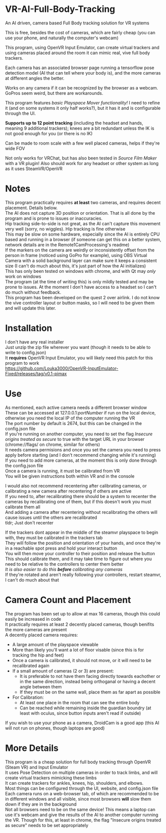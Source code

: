 # VR-AI-Full-Body-Tracking
An AI driven, camera based Full Body tracking solution for VR systems

This is free, besides the cost of cameras, which are fairly cheap (you can use your phone, and naturally the computer's webcam)

This program, using OpenVR Input Emulator, can create virtual trackers and using cameras placed around the room it can mimic real, vive full body trackers.

Each camera has an associated browser page running a tensorflow pose detection model (AI that can tell where your body is), and the more cameras at different angles the better.

Works on any camera if it can be recognized by the browser as a webcam. GoPros seem weird, but there are workarounds.

This program features _basic Playspace Mover functionality!_ I need to refine it (and on some systems it only half works?), but it has it and is configurable through the UI.

__Supports up to 12 point tracking__ (including the headset and hands, meaning 9 additional trackers); knees are a bit redundant unless the IK is not good enough for you (or there is no IK)

Can be made to room scale with a few well placed cameras, helps if they're wide FOV

Not only works for VRChat, but has also been tested in _Source Film Maker_ with a VR plugin! Also should work for any headset or other system as long as it uses SteamVR/OpenVR

# Notes
This program practically requires **at least** two cameras, and requires decent placement. Details below.<br>
The AI does not capture 3D position or orientation. That is all done by the program and is prone to issues or inaccuracies.<br>
  Hip tracking side-to-side is not great, as the AI can't capture this movement very well (sorry, no wiggles). Hip tracking is fine otherwise<br>
This may be slow on some hardware, especially since the AI is entirely CPU based and running in a browser (if someone can get this on a better system, network details are in the Remote1CamProcessing's readme)<br>
  If the markers on the camera are weirdly or inconsistently offset from the person in frame (noticed using GoPro for example), using OBS Virtual Camera with a solid background layer can make sure it keeps a consistent size (I can't do much about this, it's just part of how the AI initializes)<br>
This has only been tested on windows with chrome, and with Qt may _only_ work on windows<br>
The program (at the time of writing this) is only mildly tested and may be prone to issues. At the moment I don't have access to a headset so I can't do much without feedback.<br>
This program has been developed on the quest 2 over airlink. I do not know the vive controller layout or button masks, so I will need to be given them and will update this later.

# Installation
I don't have any real installer<br>
Just unzip the zip file wherever you want (though it needs to be able to write to config.json)<br>
It **requires** OpenVR Input Emulator, you will likely need this patch for this program to work <br>
https://github.com/Louka3000/OpenVR-InputEmulator-Fixed/releases/tag/v0.1-pimax

# Use
As mentioned, each active camera needs a different browser window<br>
These can be accessed at 127.0.0.1:_portNumber_ if run on the local device, otherwise you need the local IP of the computer running the VR<br>
The port number by default is 2674, but this can be changed in the config.json file<br>
If you're running on another computer, you need to set the flag _Insecure origins treated as secure_ to true with the target URL in your browser (chrome://flags/ on chrome, similar for others)<br>
It needs camera permisions and once you set the camera you need to press apply before starting (and I don't recommend changing while it's running)<br>
If you need to add more cameras, at the moment this is only done through the config.json file<br>
Once a camera is running, it must be calibrated from VR<br>
You will be given instructions both within VR and in the console

I would also not recommend recentering after calibrating cameras, or calibrating a new camera after recentering if others are active<br>
If you need to, after recalibrating there should be a system to recenter the cameras by recalibrating one of them, but if this doesn't work you must calibrate them all<br>
And adding a camera after recentering without recalibrating the others will cause issues until the others are recalibrated<br>
tldr; Just don't recenter

If the trackers dont appear in the middle of the steamvr playspace to begin with, they must be calibrated in the trackers tab<br>
They will follow the position and orientation of your hands, and once they're in a reachable spot press and hold your interact button<br>
You will then move your controller to their position and release the button<br>
This should calibrate them, and it may take time to figure out where you need to be relative to the controllers to center them better<br>
_It is also easier to do this **before** calibrating any cameras_<br>
If they're rotated and aren't really following your controllers, restart steamvr, I can't do much about that

# Camera Count and Placement
The program has been set up to allow at max 16 cameras, though this could easily be increased in code<br>
It practically requires at least 2 decently placed cameras, though benifits the more cameras are present<br>
A decently placed camera requires:<br>
 -  A large amount of the playspace viewable<br>
 -  More than likely you'll want a lot of floor visable (since this is for tracking the hip and feet)<br>
 -  Once a camera is calibrated, it should not move, or it will need to be recalibrated again<br>
 -  If a small amount of cameras (2 or 3) are present:<br>
     -  It is preferable to not have them facing directly towards eachother or in the same direction, instead being orthoganal or having a decent angle between them<br>
     -  If they must be on the same wall, place them as far apart as possible<br>
 -  For Calibration:<br>
     -  At least one place in the room that can see the entire body<br>
     -  Can be reached while remaining inside the guardian boundry (at least with oculus, since button inputs aren't read if outside)

If you wish to use your phone as a camera, DroidCam is a good app (this AI will not run on phones, though laptops are good)

# More Details
This program is a cheap solution for full body tracking through OpenVR (Steam VR) and Input Emulator<br>
It uses Pose Detection on multiple cameras in order to track limbs, and will create virtual trackers mimicking these limbs<br>
It can create trackers for ankles, knees, hip, shoulders, and elbows.<br>
Most things can be configured through the UI, website, and config.json file<br>
Each camera runs on a web-browser tab, of which are recommended to be in different windows and all visible, since most browsers **will** slow them down if they are in the background<br>
Not all browsers need to be on the same device! This means a laptop can use it's webcam and give the results of the AI to another computer running the VR. Though for this, at least in chrome, the flag "Insecure origins treated as secure" needs to be set appropriately<br>
